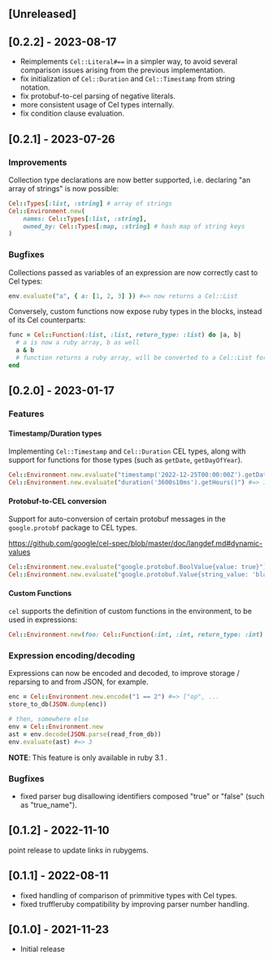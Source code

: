 ## [Unreleased]

## [0.2.2] - 2023-08-17

* Reimplements `Cel::Literal#==` in a simpler way, to avoid several comparison issues arising from the previous implementation.
* fix initialization of `Cel::Duration` and `Cel::Timestamp` from string notation.
* fix protobuf-to-cel parsing of negative literals.
* more consistent usage of Cel types internally.
* fix condition clause evaluation.


## [0.2.1] - 2023-07-26


### Improvements

Collection type declarations are now better supported, i.e. declaring "an array of strings" is now possible:

```ruby
Cel::Types[:list, :string] # array of strings
Cel::Environment.new(
    names: Cel::Types[:list, :string],
    owned_by: Cel::Types[:map, :string] # hash map of string keys
)
```

### Bugfixes

Collections passed as variables of an expression are now correctly cast to Cel types:

```ruby
env.evaluate("a", { a: [1, 2, 3] }) #=> now returns a Cel::List
```

Conversely, custom functions now expose ruby types in the blocks, instead of its Cel counterparts:

```ruby
func = Cel::Function(:list, :list, return_type: :list) do |a, b|
  # a is now a ruby array, b as well
  a & b
  # function returns a ruby array, will be converted to a Cel::List for use in the expression
end
```

## [0.2.0] - 2023-01-17

### Features

#### Timestamp/Duration types

Implementing `Cel::Timestamp` and `Cel::Duration` CEL types, along with support for functions for those types (such as `getDate`, `getDayOfYear`).

```ruby
Cel::Environment.new.evaluate("timestamp('2022-12-25T00:00:00Z').getDate()") #=> 25
Cel::Environment.new.evaluate("duration('3600s10ms').getHours()") #=> 1
```

#### Protobuf-to-CEL conversion

Support for auto-conversion of certain protobuf messages in the `google.protobf` package to CEL types.

https://github.com/google/cel-spec/blob/master/doc/langdef.md#dynamic-values

```ruby
Cel::Environment.new.evaluate("google.protobuf.BoolValue{value: true}") #=> true
Cel::Environment.new.evaluate("google.protobuf.Value{string_value: 'bla'}") #=> "bla"
```

#### Custom Functions

`cel` supports the definition of custom functions in the environment, to be used in expressions:

```ruby
Cel::Environment.new(foo: Cel::Function(:int, :int, return_type: :int) { |a, b| a + b }).evaluate("foo(2, 2)") #=> 4
```

### Expression encoding/decoding

Expressions can now be encoded and decoded, to improve storage / reparsing to and from JSON, for example.

```ruby
enc = Cel::Environment.new.encode("1 == 2") #=> ["op", ...
store_to_db(JSON.dump(enc))

# then, somewhere else
env = Cel::Environment.new
ast = env.decode(JSON.parse(read_from_db))
env.evaluate(ast) #=> 3
```

**NOTE**: This feature is only available in ruby 3.1 .

### Bugfixes

* fixed parser bug disallowing identifiers composed "true" or "false" (such as "true_name").

## [0.1.2] - 2022-11-10

point release to update links in rubygems.

## [0.1.1] - 2022-08-11

* fixed handling of comparison of primmitive types with Cel types.
* fixed truffleruby compatibility by improving parser number handling.

## [0.1.0] - 2021-11-23

- Initial release
